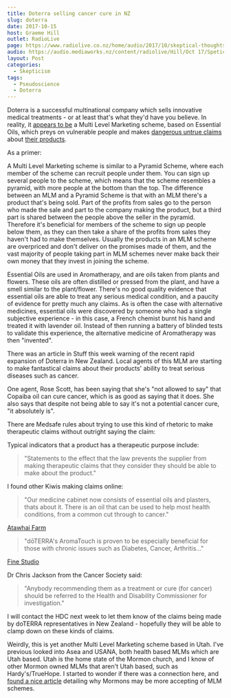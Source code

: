 ```yaml
---
title: Doterra selling cancer cure in NZ
slug: doterra
date: 2017-10-15
host: Graeme Hill
outlet: RadioLive
page: https://www.radiolive.co.nz/home/audio/2017/10/skeptical-thoughts-with-mark-honeychurch-and-robert-bartholomew.html
audio: https://audio.mediaworks.nz/content/radiolive/Hill/Oct 17/Speticalthoughts15_10_17.mp3
layout: Post
categories:
  - Skepticism
tags:
  - Pseudoscience
  - Doterra
---
```


Doterra is a successful multinational company which sells innovative medical treatments - or at least that's what they'd have you believe. In reality, it [appears to be](https://sciencebasedmedicine.org/doterra-multilevel-marketing-of-essential-oils/) a Multi Level Marketing scheme, based on Essential Oils, which preys on vulnerable people and makes [dangerous untrue claims](https://www.stuff.co.nz/national/health/97569498/essential-oil-sellers-believe-they-have-a-cure-for-cancer) about [their products](https://skeptoid.com/blog/2013/02/02/essential-oils-a-perfect-example-of-alternative-medicine-exaggeration/).

<!-- more -->

As a primer:

A Multi Level Marketing scheme is similar to a Pyramid Scheme, where each member of the scheme can recruit people under them. You can sign up several people to the scheme, which means that the scheme resembles a pyramid, with more people at the bottom than the top. The difference between an MLM and a Pyramid Scheme is that with an MLM there's a product that's being sold. Part of the profits from sales go to the person who made the sale and part to the company making the product, but a third part is shared between the people above the seller in the pyramid. Therefore it's beneficial for members of the scheme to sign up people below them, as they can then take a share of the profits from sales they haven't had to make themselves. Usually the products in an MLM scheme are overpriced and don't deliver on the promises made of them, and the vast majority of people taking part in MLM schemes never make back their own money that they invest in joining the scheme.

Essential Oils are used in Aromatherapy, and are oils taken from plants and flowers. These oils are often distilled or pressed from the plant, and have a smell similar to the plant/flower. There's no good quality evidence that essential oils are able to treat any serious medical condition, and a paucity of evidence for pretty much any claims. As is often the case with alternative medicines, essential oils were discovered by someone who had a single subjective experience - in this case, a French chemist burnt his hand and treated it with lavender oil. Instead of then running a battery of blinded tests to validate this experience, the alternative medicine of Aromatherapy was then "invented".

There was an article in Stuff this week warning of the recent rapid expansion of Doterra in New Zealand. Local agents of this MLM are starting to make fantastical claims about their products' ability to treat serious diseases such as cancer.

One agent, Rose Scott, has been saying that she's "not allowed to say" that Copaiba oil can cure cancer, which is as good as saying that it does. She also says that despite not being able to say it's not a potential cancer cure, "it absolutely is".

There are Medsafe rules about trying to use this kind of rhetoric to make therapeutic claims without outright saying the claim:

Typical indicators that a product has a therapeutic purpose include:

> "Statements to the effect that the law prevents the supplier from making therapeutic claims that they consider they should be able to make about the product."

I found other Kiwis making claims online:

> "Our medicine cabinet now consists of essential oils and plasters, thats about it. There is an oil that can be used to help most health conditions, from a common cut through to cancer."

[Atawhai Farm](http://www.atawhaifarm.co.nz/doterra-essential-oils)

> "dōTERRA's AromaTouch is proven to be especially beneficial for those with chronic issues such as Diabetes, Cancer, Arthritis..."

[Fine Studio](https://www.finestudionz.com/aromatouch)

Dr Chris Jackson from the Cancer Society said:

> "Anybody recommending them as a treatment or cure (for cancer) should be referred to the Health and Disability Commissioner for investigation."

I will contact the HDC next week to let them know of the claims being made by doTERRA representatives in New Zealand - hopefully they will be able to clamp down on these kinds of claims.

Weirdly, this is yet another Multi Level Marketing scheme based in Utah. I've previous looked into Asea and USANA, both health based MLMs which are Utah based. Utah is the home state of the Mormon church, and I know of other Mormon owned MLMs that aren't Utah based, such as Hardy's/TrueHope. I started to wonder if there was a connection here, and [found a nice article](https://religionnews.com/2017/06/20/10-reasons-mormons-dominate-multi-level-marketing-companies/) detailing why Mormons may be more accepting of MLM schemes.
